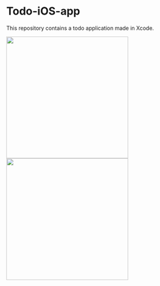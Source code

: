 # Todo-iOS-app
This repository contains a todo application made in Xcode.

<img src="https://user-images.githubusercontent.com/71961042/158021233-0ebda1a3-7584-426c-9be0-d6187026b792.PNG)" width="320">   <img src="https://user-images.githubusercontent.com/71961042/158021214-d68bab8f-d856-4193-8566-3071e417e4c1.PNG" width="320">


